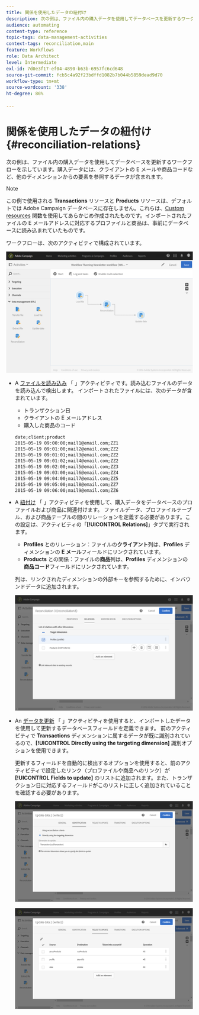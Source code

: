 ```yaml
---
title: 関係を使用したデータの紐付け
description: 次の例は、ファイル内の購入データを使用してデータベースを更新するワークフローを示しています。
audience: automating
content-type: reference
topic-tags: data-management-activities
context-tags: reconciliation,main
feature: Workflows
role: Data Architect
level: Intermediate
exl-id: 7d0e3f17-ef04-4890-b63b-6957fc6cd648
source-git-commit: fcb5c4a92f23bdffd1082b7b044b5859dead9d70
workflow-type: tm+mt
source-wordcount: '338'
ht-degree: 86%

---
```


# 関係を使用したデータの紐付け {#reconciliation-relations}

次の例は、ファイル内の購入データを使用してデータベースを更新するワークフローを示しています。購入データには、クライアントの E メールや商品コードなど、他のディメンションからの要素を参照するデータが含まれます。

>[!NOTE]
>
>この例で使用される **Transactions** リソースと **Products** リソースは、デフォルトでは Adobe Campaign データベースに存在しません。これらは、[Custom resources](../../developing/using/data-model-concepts.md) 関数を使用してあらかじめ作成されたものです。インポートされたファイルの E メールアドレスに対応するプロファイルと商品は、事前にデータベースに読み込まれていたものです。

ワークフローは、次のアクティビティで構成されています。

![](assets/reconciliation_example1.png)

* A [ファイルを読み込み](../../automating/using/load-file.md) 「 」アクティビティです。読み込むファイルのデータを読み込んで検出します。 インポートされたファイルには、次のデータが含まれています。

   * トランザクション日
   * クライアントの E メールアドレス
   * 購入した商品のコード

   ```
   date;client;product
   2015-05-19 09:00:00;mail1@email.com;ZZ1
   2015-05-19 09:01:00;mail2@email.com;ZZ2
   2015-05-19 09:01:01;mail3@email.com;ZZ2
   2015-05-19 09:01:02;mail4@email.com;ZZ2
   2015-05-19 09:02:00;mail5@email.com;ZZ3
   2015-05-19 09:03:00;mail6@email.com;ZZ4
   2015-05-19 09:04:00;mail7@email.com;ZZ5
   2015-05-19 09:05:00;mail8@email.com;ZZ7
   2015-05-19 09:06:00;mail9@email.com;ZZ6
   ```

* A [紐付け](../../automating/using/reconciliation.md) 「 」アクティビティを使用して、購入データをデータベースのプロファイルおよび商品に関連付けます。 ファイルデータ、プロファイルテーブル、および商品テーブルの間のリレーションを定義する必要があります。この設定は、アクティビティの「**[!UICONTROL Relations]**」タブで実行されます。

   * **Profiles** とのリレーション：ファイルの&#x200B;**クライアント**&#x200B;列は、**Profiles** ディメンションの **E メール**&#x200B;フィールドにリンクされています。
   * **Products** との関係：ファイルの&#x200B;**商品**&#x200B;列は、**Profiles** ディメンションの&#x200B;**商品コード**&#x200B;フィールドにリンクされています。

   列は、リンクされたディメンションの外部キーを参照するために、インバウンドデータに追加されます。

   ![](assets/reconciliation_example3.png)

* An [データを更新](../../automating/using/update-data.md) 「 」アクティビティを使用すると、インポートしたデータを使用して更新するデータベースフィールドを定義できます。 前のアクティビティで **Transactions** ディメンションに属するデータが既に識別されているので、**[!UICONTROL Directly using the targeting dimension]** 識別オプションを使用できます。

   更新するフィールドを自動的に検出するオプションを使用すると、前のアクティビティで設定したリンク（プロファイルや商品へのリンク）が **[!UICONTROL Fields to update]** のリストに追加されます。また、トランザクション日に対応するフィールドがこのリストに正しく追加されていることを確認する必要があります。

   ![](assets/reconciliation_example5.png)

   ![](assets/reconciliation_example4.png)
